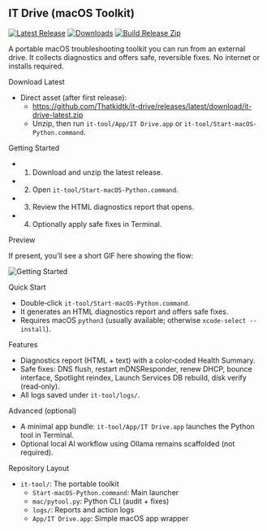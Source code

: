 ## IT Drive (macOS Toolkit)

[![Latest Release](https://img.shields.io/github/v/release/Thatkidtk/it-drive?include_prereleases&label=release)](https://github.com/Thatkidtk/it-drive/releases)
[![Downloads](https://img.shields.io/github/downloads/Thatkidtk/it-drive/total)](https://github.com/Thatkidtk/it-drive/releases)
[![Build Release Zip](https://github.com/Thatkidtk/it-drive/actions/workflows/release.yml/badge.svg)](https://github.com/Thatkidtk/it-drive/actions/workflows/release.yml)

A portable macOS troubleshooting toolkit you can run from an external drive. It collects diagnostics and offers safe, reversible fixes. No internet or installs required.

Download Latest

- Direct asset (after first release):
  - https://github.com/Thatkidtk/it-drive/releases/latest/download/it-drive-latest.zip
  - Unzip, then run `it-tool/App/IT Drive.app` or `it-tool/Start-macOS-Python.command`.

Getting Started

- 1) Download and unzip the latest release.
- 2) Open `it-tool/Start-macOS-Python.command`.
- 3) Review the HTML diagnostics report that opens.
- 4) Optionally apply safe fixes in Terminal.

Preview

If present, you’ll see a short GIF here showing the flow:

![Getting Started](docs/getting-started.gif)

Quick Start

- Double‑click `it-tool/Start-macOS-Python.command`.
- It generates an HTML diagnostics report and offers safe fixes.
- Requires macOS `python3` (usually available; otherwise `xcode-select --install`).

Features

- Diagnostics report (HTML + text) with a color‑coded Health Summary.
- Safe fixes: DNS flush, restart mDNSResponder, renew DHCP, bounce interface, Spotlight reindex, Launch Services DB rebuild, disk verify (read‑only).
- All logs saved under `it-tool/logs/`.

Advanced (optional)

- A minimal app bundle: `it-tool/App/IT Drive.app` launches the Python tool in Terminal.
- Optional local AI workflow using Ollama remains scaffolded (not required).

Repository Layout

- `it-tool/`: The portable toolkit
  - `Start-macOS-Python.command`: Main launcher
  - `mac/pytool.py`: Python CLI (audit + fixes)
  - `logs/`: Reports and action logs
  - `App/IT Drive.app`: Simple macOS app wrapper


